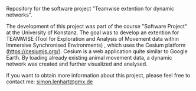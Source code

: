 Repository for the software project "Teamwise extention for dynamic networks".

The development of this project was part of the course "Software Project" at the University of Konstanz. 
The goal was to develop an extention for TEAMWISE (Tool for Exploration and Analysis of Movement data within Immersive Synchronised Environments)
, which uses the Cesium platform (https://cesiumjs.org/). Cesium is a web application quite similar to Google Earth. 
By loading already existing animal movement data, a dynamic network was created and further visualized and analysed. 

If you want to obtain more information about this project, please feel free to contact me: simon.lenhart@gmx.de
